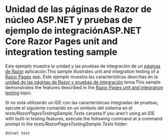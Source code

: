 # <a name="aspnet-core-razor-pages-unit-and-integration-testing-sample"></a><span data-ttu-id="1107f-101">Unidad de las páginas de Razor de núcleo ASP.NET y pruebas de ejemplo de integración</span><span class="sxs-lookup"><span data-stu-id="1107f-101">ASP.NET Core Razor Pages unit and integration testing sample</span></span>

<span data-ttu-id="1107f-102">Este ejemplo muestra la unidad y las pruebas de integración de un [páginas de Razor](https://docs.microsoft.com/aspnet/core/mvc/razor-pages) aplicación.</span><span class="sxs-lookup"><span data-stu-id="1107f-102">This sample illustrates unit and integration testing of a [Razor Pages](https://docs.microsoft.com/aspnet/core/mvc/razor-pages) app.</span></span> <span data-ttu-id="1107f-103">Este ejemplo muestra las características descritas en la [unidad de las páginas de Razor y pruebas de integración](https://docs.microsoft.com/en-us/aspnet/core/testing/razor-pages-testing) tema.</span><span class="sxs-lookup"><span data-stu-id="1107f-103">This sample demonstrates the features described in the [Razor Pages unit and integration testing](https://docs.microsoft.com/en-us/aspnet/core/testing/razor-pages-testing) topic.</span></span>

<span data-ttu-id="1107f-104">Si no está utilizando un IDE con las características integradas de pruebas, ejecute el siguiente comando en un símbolo del sistema en el *tests/RazorPagesTestingSample.Tests* carpeta:</span><span class="sxs-lookup"><span data-stu-id="1107f-104">If you aren't using an IDE with built-in testing features, execute the following command at a command prompt in the *tests/RazorPagesTestingSample.Tests* folder:</span></span>

```console
dotnet test
```
